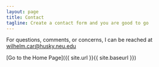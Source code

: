 ```yaml
---
layout: page
title: Contact
tagline: Create a contact form and you are good to go
---
```


For questions, comments, or concerns, I can be reached at wilhelm.car@husky.neu.edu

[Go to the Home Page]({{ site.url }}{{ site.baseurl }})
